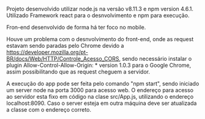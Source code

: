 Projeto desenvolvido utilizar node.js na versão v8.11.3 e npm version 4.6.1.
Utilizado Framework react para o desnvolvimento e npm para execução.

Fron-end desenvolvido de forma há ter foco no mobile.

Houve um problema com o desnvolvimento do front-end, onde as request estavam sendo paradas pelo Chrome devido a https://developer.mozilla.org/pt-BR/docs/Web/HTTP/Controle_Acesso_CORS, sendo necessário instalar o plugin Allow-Control-Allow-Origin: * version 1.0.3 para o Google Chrome, assim possibilitando que as request cheguem a servidor.

A execução do app pode ser feita pelo comando "npm start", sendo iniciado um server node na porta 3000 para acesso web. O endereço para acesso ao servidor esta fixo em código na clase src/App.js, utilizando o endereço localhost:8090. Caso o server esteja em outra máquina deve ser atualizada a classe com o endereço correto.